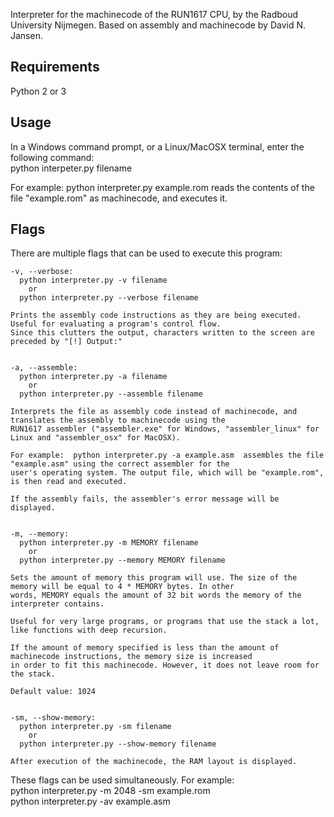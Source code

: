 
Interpreter for the machinecode of the RUN1617 CPU, by the Radboud University
Nijmegen. Based on assembly and machinecode by David N. Jansen.


Requirements
------------

Python 2 or 3


Usage
-----

In a Windows command prompt, or a Linux/MacOSX terminal, enter the following command:  
  python interpeter.py filename

For example:  python interpreter.py example.rom  reads the contents of the file "example.rom" as machinecode, and executes it.


Flags
-----

There are multiple flags that can be used to execute this program:

    -v, --verbose:
      python interpreter.py -v filename
        or 
      python interpreter.py --verbose filename

    Prints the assembly code instructions as they are being executed. Useful for evaluating a program's control flow.
    Since this clutters the output, characters written to the screen are preceded by "[!] Output:"


    -a, --assemble:
      python interpreter.py -a filename
        or 
      python interpreter.py --assemble filename

    Interprets the file as assembly code instead of machinecode, and translates the assembly to machinecode using the
    RUN1617 assembler ("assembler.exe" for Windows, "assembler_linux" for Linux and "assembler_osx" for MacOSX).

    For example:  python interpreter.py -a example.asm  assembles the file "example.asm" using the correct assembler for the
    user's operating system. The output file, which will be "example.rom", is then read and executed.

    If the assembly fails, the assembler's error message will be displayed.


    -m, --memory:
      python interpreter.py -m MEMORY filename
        or 
      python interpreter.py --memory MEMORY filename

    Sets the amount of memory this program will use. The size of the memory will be equal to 4 * MEMORY bytes. In other
    words, MEMORY equals the amount of 32 bit words the memory of the interpreter contains.

    Useful for very large programs, or programs that use the stack a lot, like functions with deep recursion.
    
    If the amount of memory specified is less than the amount of machinecode instructions, the memory size is increased
    in order to fit this machinecode. However, it does not leave room for the stack.

    Default value: 1024


    -sm, --show-memory:
      python interpreter.py -sm filename
        or 
      python interpreter.py --show-memory filename

    After execution of the machinecode, the RAM layout is displayed.

These flags can be used simultaneously. For example:  
  python interpreter.py -m 2048 -sm example.rom  
  python interpreter.py -av example.asm
